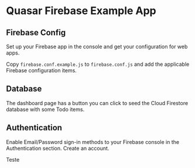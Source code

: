 # Quasar Firebase Example App

## Firebase Config

Set up your Firebase app in the console and get your configuration
for web apps.

Copy `firebase.conf.example.js` to `firebase.conf.js` and add the
applicable Firebase configuration items.

## Database

The dashboard page has a button you can click to seed the Cloud
Firestore database with some Todo items.

## Authentication

Enable Email/Password sign-in methods to your Firebase console in the
Authentication section. Create an account.

Teste